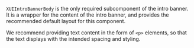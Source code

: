`XUIIntroBannerBody` is the only required subcomponent of the intro banner. It is a wrapper for the content of the intro banner, and provides the recommended default layout for this component.

We recommend providing text content in the form of `<p>` elements, so that the text displays with the intended spacing and styling.
